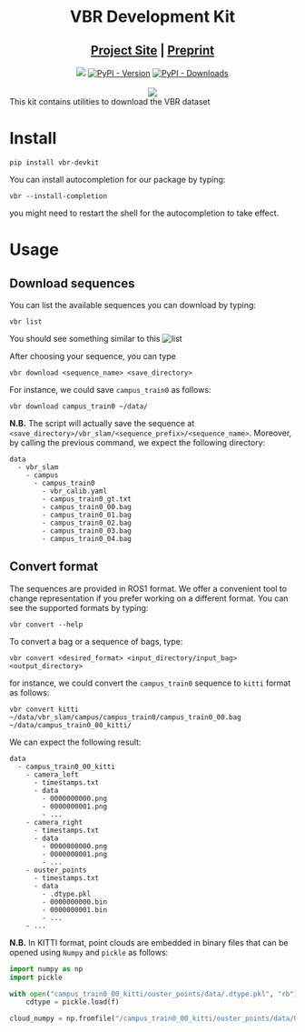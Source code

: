 <div align="center">
    <h1>VBR Development Kit</h1>
    <h2>
        <a href="https://rvp-group.net/">Project Site</a> | 
        <a href="https://arxiv.org/abs/2404.11322">Preprint</a>
    </h2>
    <a href=""><img src=https://github.com/rvp-group/vbr-devkit/actions/workflows/python.yml/badge.svg /></a>
    <a href="https://pypi.org/project/vbr-devkit/"><img alt="PyPI - Version" src="https://img.shields.io/pypi/v/vbr-devkit" /></a>
    <a href=""><img alt="PyPI - Downloads" src="https://img.shields.io/pypi/dm/vbr-devkit" /></a>
    <br />
    <br />
    <a href="https://github.com/rvp-group/vbr-devkit"><img src="https://github.com/rvp-group/vbr-devkit/assets/5305530/f1a8d22a-af1e-42d4-b296-d94021a980cf"/></a>   
</div>
This kit contains utilities to download the VBR dataset

# Install

```shell
pip install vbr-devkit
```

You can install autocompletion for our package by typing:

```shell
vbr --install-completion
```

you might need to restart the shell for the autocompletion to take effect.

# Usage
## Download sequences

You can list the available sequences you can download by typing:

```shell
vbr list
```
You should see something similar to this
![list](https://github.com/rvp-group/vbr-devkit/assets/5305530/c195e5b0-c5ee-4abb-a7f5-2ce97474ac4f)

After choosing your sequence, you can type

```shell
vbr download <sequence_name> <save_directory>
```

For instance, we could save `campus_train0` as follows:

```shell
vbr download campus_train0 ~/data/
```
**N.B.** The script will actually save the sequence at `<save_directory>/vbr_slam/<sequence_prefix>/<sequence_name>`. Moreover, by calling the previous command, we expect the following directory:
```
data
  - vbr_slam
    - campus
      - campus_train0
        - vbr_calib.yaml
        - campus_train0_gt.txt
        - campus_train0_00.bag
        - campus_train0_01.bag
        - campus_train0_02.bag
        - campus_train0_03.bag
        - campus_train0_04.bag                     
```

## Convert format

The sequences are provided in ROS1 format. We offer a convenient tool to change representation if you prefer working on a different format.
You can see the supported formats by typing:

```shell
vbr convert --help
```

To convert a bag or a sequence of bags, type:
```shell
vbr convert <desired_format> <input_directory/input_bag> <output_directory>
```

for instance, we could convert the `campus_train0` sequence to `kitti` format as follows:

```shell
vbr convert kitti ~/data/vbr_slam/campus/campus_train0/campus_train0_00.bag ~/data/campus_train0_00_kitti/
```

We can expect the following result:

```
data
  - campus_train0_00_kitti
    - camera_left
      - timestamps.txt
      - data
        - 0000000000.png
        - 0000000001.png
        - ...
    - camera_right
      - timestamps.txt
      - data
        - 0000000000.png
        - 0000000001.png
        - ...
    - ouster_points
      - timestamps.txt
      - data
        - .dtype.pkl
        - 0000000000.bin
        - 0000000001.bin
        - ...
    - ... 
```

**N.B.** In KITTI format, point clouds are embedded in binary files that can be opened using `Numpy` and `pickle` as follows:

```python
import numpy as np
import pickle

with open("campus_train0_00_kitti/ouster_points/data/.dtype.pkl", "rb") as f:
    cdtype = pickle.load(f)

cloud_numpy = np.fromfile("/campus_train0_00_kitti/ouster_points/data/0000000000.bin", dtype=cdtype)
```

